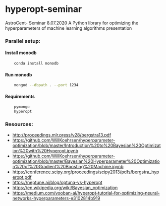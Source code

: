 # hyperopt-seminar

AstroCent- Seminar 8.07.2020
A Python library for optimizing the hyperparameters of machine learning algorithms presentation


### Parallel setup: 

#### Install monodb
```bash
    conda install monodb
```

#### Run monodb
```bash
    mongod --dbpath . --port 1234
```

#### Requirements

```bash
    pymongo
    hyperopt
```



### Resources:

* http://proceedings.mlr.press/v28/bergstra13.pdf
* https://github.com/WillKoehrsen/hyperparameter-optimization/blob/master/Introduction%20to%20Bayesian%20Optimization%20with%20Hyperopt.ipynb
* https://github.com/WillKoehrsen/hyperparameter-optimization/blob/master/Bayesian%20Hyperparameter%20Optimization%20of%20Gradient%20Boosting%20Machine.ipynb
* https://conference.scipy.org/proceedings/scipy2013/pdfs/bergstra_hyperopt.pdf
* https://neptune.ai/blog/optuna-vs-hyperopt
* https://en.wikipedia.org/wiki/Bayesian_optimization
* https://medium.com/vooban-ai/hyperopt-tutorial-for-optimizing-neural-networks-hyperparameters-e3102814b919
